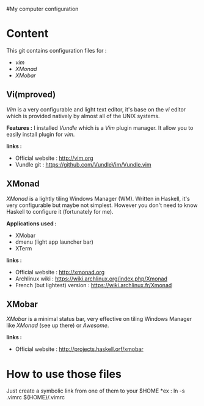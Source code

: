 #My computer configuration

Content
=======
This git contains configuration files for :
+ *vim*
+ *XMonad*
+ *XMobar*

Vi(mproved)
-----------
*Vim* is a very configurable and light text editor, it's base on the *vi* editor which is provided natively by almost all of the UNIX systems.

**Features :**
I installed *Vundle* which is a *Vim* plugin manager. It allow you to easily install plugin for *vim*.

**links :**
+ Official website : http://vim.org
+ Vundle git : https://github.com/VundleVim/Vundle.vim

XMonad
------
*XMonad* is a lightly tiling Windows Manager (WM). Written in Haskell, it's very configurable but maybe not simplest. However you don't need to know Haskell to configure it (fortunately for me).

**Applications used :**
+ XMobar
+ dmenu (light app launcher bar)
+ XTerm

**links :**
+ Official website : http://xmonad.org
+ Archlinux wiki : https://wiki.archlinux.org/index.php/Xmonad
+ French (but lightest) version : https://wiki.archlinux.fr/Xmonad


XMobar
------
*XMobar* is a minimal status bar, very effective on tiling Windows Manager like *XMonad* (see up there) or *Awesome*.

**links :**
+ Official website : http://projects.haskell.orf/xmobar


How to use those files
======================
Just create a symbolic link from one of them to your $HOME
*ex : ln -s .vimrc ${HOME}/.vimrc
